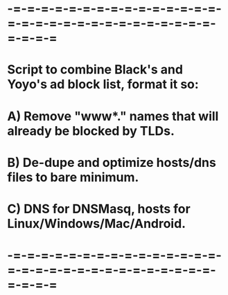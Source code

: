 # -=-=-=-=-=-=-=-=-=-=-=-=-=-=-=-=-=-=-=-=-=-=-=-=-=-=-=-=-=-=-=-=-=-=

# Script to combine Black's and Yoyo's ad block list, format it so:

#   A) Remove "www*." names that will already be blocked by TLDs.
#   B) De-dupe and optimize hosts/dns files to bare minimum.
#   C) DNS for DNSMasq, hosts for Linux/Windows/Mac/Android.

# -=-=-=-=-=-=-=-=-=-=-=-=-=-=-=-=-=-=-=-=-=-=-=-=-=-=-=-=-=-=-=-=-=-=
